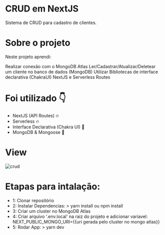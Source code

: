 # CRUD em NextJS

Sistema de CRUD para cadastro de clientes.

# Sobre o projeto

Neste projeto aprendi:

Realizar conexão com o MongoDB Atlas
Ler/Cadastrar/Atualizar/Deletear um cliente no banco de dados (MongoDB)
Utilizar Bibliotecas de interface declarativa (ChakraUI)
NextJS e Serverless Routes

# Foi utilizado 👇

- NextJS (API Routes) 🔥
- Serverless 🔥
- Interface Declarativa (Chakra UI) 📸
- MongoDB & Mongoose 💚

# View
![crud](https://user-images.githubusercontent.com/53384144/161301099-727e35fe-0569-4c31-ad3b-299f035d5403.gif)



# Etapas para intalação:

- 1: Clonar repositório
- 2: Instalar Dependencias:
      > yarn install ou npm install
- 3: Criar um cluster no MongoDB Atlas
- 4: Criar arquivo '.env.local' na raiz do projeto e adicionar variavel:
      NEXT_PUBLIC_MONGO_URI={{uri gerada pelo cluster no mongo atlas}}
- 5: Rodar App:
      > yarn dev
